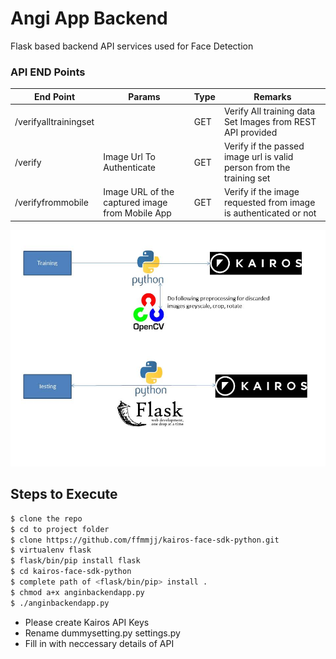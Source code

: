 # Angi App Backend

Flask based backend API services used for Face Detection

### API END Points
| End Point | Params | Type | Remarks |
| ------ | ------ | ------ | ------ | 
| /verifyalltrainingset |  | GET | Verify All training data Set Images from REST API provided |
|/verify | Image Url To Authenticate | GET | Verify if the passed image url is valid person from the training set
| /verifyfrommobile | Image URL of the captured image from Mobile App | GET | Verify if the image requested from image is authenticated or not |

![Screen Shots](Resources/Backend.JPG?raw=true )

## Steps to Execute
``` sh
$ clone the repo
$ cd to project folder
$ clone https://github.com/ffmmjj/kairos-face-sdk-python.git 
$ virtualenv flask
$ flask/bin/pip install flask
$ cd kairos-face-sdk-python
$ complete path of <flask/bin/pip> install .
$ chmod a+x anginbackendapp.py
$ ./anginbackendapp.py

```

* Please create Kairos API Keys
* Rename dummysetting.py settings.py
* Fill in with neccessary details of API

